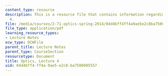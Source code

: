 ```yaml
---
content_type: resource
description: This is a resource file that contains information regarding optics lecture
  4.
file: /media/courses/2-71-optics-spring-2014/04d4bff4ff4a9ae5e2c8ba7500905557_MIT2_71S14_lec4_notes.pdf
file_type: application/pdf
learning_resource_types:
- Lecture Notes
ocw_type: OCWFile
parent_title: Lecture Notes
parent_type: CourseSection
resourcetype: Document
title: Optics, Lecture 4
uid: 04d4bff4-ff4a-9ae5-e2c8-ba7500905557
---
```

